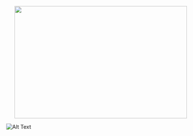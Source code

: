 <p align="center">
  <img width="460" height="300" src="https://user-images.githubusercontent.com/69470263/102721704-2f284d80-4305-11eb-871d-51c417749b9f.png">
</p>

![Alt Text](https://i.gifer.com/73Wt.gif)

